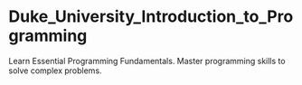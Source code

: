 # Duke_University_Introduction_to_Programming
 Learn Essential Programming Fundamentals. Master programming skills to solve complex problems.
